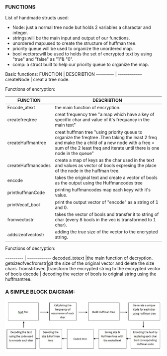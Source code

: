 ### __FUNCTIONS__

List of handmade structs used:
* Node: just a normal tree node but holds 2 variables a charactar and integer.
* strings:will be the main input and output of our functions.
* unordered map:used to create the structure of huffman tree.
* priority queue:will be used to organize the unordered map.
* bool vectors:will be used to holds the set of encrypted text by using "true" and "false" as "1"& "0".
* comp: a struct built to help our priority queue to organize the map.

Basic functions:
FUNCTION | DESCRIBTION
--------- | ------------
createNode | creat a tree node.


Functions of encryption:

FUNCTION | DESCRIBTION
--------- | ------------
Encode_atext  |the main function of encryption.
createfreqtree | creat frequency tree "a map which have a key of specific char and value of it's frequancy in the main text"
createHuffmantree | creat huffman tree "using priority queue to organize the freqtree .Then taking the least 2 freq and make the a child of a new node with a freq = sum of the 2 least freq and iterate until there is one node in the queue"
createHuffmancodes | create a map of keys as the char used in the text and values as vector of bools expresing the place of the node in the huffman tree.
encode | takes the original text and create a vector of bools as the output using the Huffmancodes tree
printhuffmanCode | printing huffmancodes map each keyy with it's value. 
printVecof_bool  |print the output vector of "encode" as a string of 1 and 0.
fromvectostr  |takes the vector of bools and transfer it to string of char (every 8 bools in the vec is transformed to 1 char).
addsizeofvectostr|adding the true size of the vector to the encrypted string.



Functions of decryption:

--------- | ------------
decoded_totext  |the main function of decryption.
getsizeofvecfromstr|git the size of the original vector and delete the size chars.
fromstrtovec |transform the encrypted string to the encrypted vector of bools
decode   | decoding the vector of bools to original string using the huffmantree.


### __A SIMPLE BLOCK DAIGRAM:__
![](pic.jpg)

